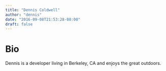 ```yaml
---
title: "Dennis Coldwell"
author: "dennis"
date: "2016-09-08T21:53:28-08:00"
draft: false
---
```


# Bio

Dennis is a developer living in Berkeley, CA and enjoys the great outdoors. 
